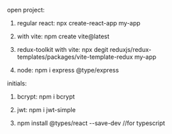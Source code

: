 open project:
1) regular react: npx create-react-app my-app

2) with vite: npm create vite@latest

3) redux-toolkit with vite:  npx degit reduxjs/redux-templates/packages/vite-template-redux my-app

4) node: npm i express @type/express 


initials:

1) bcrypt: npm i bcrypt

2) jwt: npm i jwt-simple

3) npm install @types/react --save-dev   //for typescript 